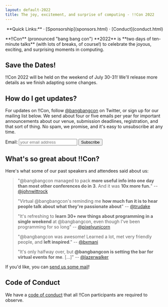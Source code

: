 ```yaml
---
layout: default-2022
title: The joy, excitement, and surprise of computing - !!Con 2022
---
```


<p style="text-align: center;">
  **Quick Links:**
  &middot;
  [Sponsorship](sponsors.html)
  &middot;
  [Conduct](conduct.html)
</p>

<p id="blurb">**!!Con** (pronounced "bang bang con") **2022** is **two days of
ten-minute talks** (with lots of breaks, of course!) to celebrate the
joyous, exciting, and surprising moments in computing.
</p>

## Save the Dates!

!!Con 2022 will be held on the weekend of July 30-31! We'll release more 
details as we finish adapting some changes.

## How do I get updates?

For updates on !!Con, follow
[@bangbangcon](https://twitter.com/bangbangcon) on Twitter, or sign up
for our mailing list below.  We send about four or five emails per year for important announcements about our venue, submission deadlines, registration, and that sort of thing.  No spam, we promise, and it's easy to unsubscribe at any time.

<!-- Begin MailChimp Signup Form -->
<div id="mc_embed_signup">
<form action="https://bangbangcon.us3.list-manage.com/subscribe/post?u=37b924b9d7d71dc7aa1a52b4c&amp;id=9f9ec7c469" method="post" id="mc-embedded-subscribe-form" name="mc-embedded-subscribe-form" class="validate" target="_blank" style="background-color: inherit;" novalidate>
<div class="mc-field-group">
<label for="mce-EMAIL">Email:</label>
<input type="email" value="" name="EMAIL" class="required email" id="mce-EMAIL" placeholder='your email address'>
<input type="submit" value="Subscribe" name="subscribe" id="mc-embedded-subscribe" class="button">
</div>
<div id="mce-responses" class="clear">
<div class="response" id="mce-error-response" style="display:none"></div>
<div class="response" id="mce-success-response" style="display:none"></div>
</div>
<!-- real people should not fill this in and expect good things - do not remove this or risk form bot signups-->
<div style="position: absolute; left: -50020px;">
<input type="text" name="b_37b924b9d7d71dc7aa1a52b4c_9f9ec7c469" value="">
</div>
</form>
</div>

<a name="testimonials" id="testimonials"></a>

## What's so great about !!Con?

Here's what some of our past speakers and attendees said about us:

> "@bangbangcon managed to pack **more useful info into one day than most other conferences do in 3**. And it was **10x more fun.**"
> -- [@johnwittrock](https://twitter.com/johnwittrock/status/861206986448404481)
>
> "Virtual @bangbangcon's reminding me **how much fun it is to hear people
> talk about what they're passionate about**"
> -- [@trudake](https://twitter.com/trudake/status/1259231865212481537)
>
> "It's refreshing to **learn 30+ new things about programming in a single weekend** at @bangbangcon, even though I've been programming for so long"
> -- [@pixelyunicorn](https://twitter.com/pixelyunicorn/status/861690031370645504)
>
> "@bangbangcon was awesome!  Learned a lot, met very friendly people, and **left inspired**."
> -- [@bxmani](https://twitter.com/bxmani/status/861400448107937792)
>
> "It's only halfway over, but **@bangbangcon is setting the bar for virtual
> events for me**.  [...]"
> -- [@lazerwalker](https://twitter.com/lazerwalker/status/1259238259328237568)

[//]: # (<a name="organizers"></a>)

[//]: # ()
[//]: # (## Who's organizing all this?)

[//]: # ()
[//]: # (The !!Con 2022 organizing team:)

[//]: # ([Alicja Raszkowska]&#40;https://twitter.com/mamrotynka&#41;,)

[//]: # ([Erty Seidohl]&#40;https://twitter.com/ertyseidohl&#41;,)

[//]: # ([Julia Evans]&#40;https://twitter.com/b0rk&#41;,)

[//]: # ([Em Lazer-Walker]&#40;https://twitter.com/lazerwalker&#41;)

[//]: # ([Sarah Withee]&#40;https://twitter.com/geekygirlsarah&#41;,)

[//]: # (and [Joshua Wise]&#40;https://joshuawise.com/&#41;.)

[//]: # ()
[//]: # (If you'd like, you can [send us)

[//]: # (some mail]&#40;mailto:2022-organizers@exclamation.foundation&#41;!)

[//]: # ()
[//]: # (Organizers emeriti: [Leo Franchi]&#40;https://twitter.com/lfranchi&#41;, [Nabil Hassein]&#40;https://twitter.com/NabilHassein&#41;,)

[//]: # ([Maggie Zhou]&#40;https://twitter.com/zmagg&#41;, [Alex Clemmer]&#40;https://twitter.com/hausdorff_space&#41;,)

[//]: # ([Emily Xie]&#40;https://twitter.com/emilyxxie&#41;, [Danielle Sucher]&#40;https://twitter.com/DanielleSucher&#41;, )

[//]: # ([Kiran Bhattaram]&#40;https://twitter.com/kiranb&#41;, [Ahmed Abdalla]&#40;https://twitter.com/simplyahmaz1ng&#41;,)

[//]: # ([Lindsey Kuper]&#40;http://composition.al/&#41;, and [Dev Purandare]&#40;https://twitter.com/Dev14e&#41;.)

[//]: # ()
[//]: # (Logo design by)

[//]: # ([Lea Albaugh]&#40;http://twitter.com/doridoidea&#41;.)

[//]: # ()
[//]: # (!!Con 2022 is a project of the [Exclamation)

[//]: # (Foundation]&#40;http://exclamation.foundation&#41;.)


If you'd like, you can [send us
some mail](mailto:2022-organizers@exclamation.foundation)!


## Code of Conduct

We have a [code of conduct](conduct.html) that all !!Con participants are required to observe.
